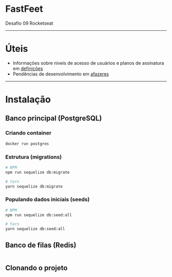 # FastFeet

Desafio 09 Rocketseat

---

# Úteis

- Informações sobre níveis de acesso de usuários e planos de assinatura em [definições](DEFINITIONS.md)
- Pendências de desenvolvimento em [afazeres](TODO.md)

---

# Instalação

## Banco principal (PostgreSQL)

### Criando container

```bash
docker run postgres
```

### Estrutura (migrations)

```bash
# NPM
npm run sequelize db:migrate

# Yarn
yarn sequelize db:migrate
```

### Populando dados iniciais (seeds)

```bash
# NPM
npm run sequelize db:seed:all

# Yarn
yarn sequelize db:seed:all
```

## Banco de filas (Redis)

```bash

```

## Clonando o projeto

```bash

```
